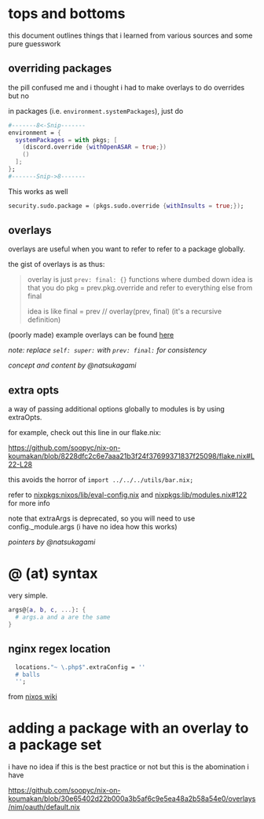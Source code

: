 # tops and bottoms
this document outlines things that i learned from various sources and some pure guesswork

## overriding packages
the pill confused me and i thought i had to make overlays to do overrides but no

in packages (i.e. `environment.systemPackages`), just do
```nix
#-------8<-Snip-------
environment = {
  systemPackages = with pkgs; [
    (discord.override {withOpenASAR = true;})
    ()
  ];
};
#-------Snip->8-------
```

This works as well
```nix
security.sudo.package = (pkgs.sudo.override {withInsults = true;});
```

## overlays
overlays are useful when you want to refer to refer to a package globally.

the gist of overlays is as thus:

> overlay is just `prev: final: {}` functions where dumbed down idea is
> that you do pkg = prev.pkg.override and refer to everything else from
> final
>
> idea is like final = prev // overlay(prev, final)
> (it's a recursive definition)

(poorly made) example overlays can be found [here](https://github.com/soopyc/nixos-config/blob/master/overlays/discord-canary.nix)

*note: replace `self: super:` with `prev: final:` for consistency*

*concept and content by \@natsukagami*

## extra opts
a way of passing additional options globally to modules is by using extraOpts.

<!-- find a way that we can still use this apart from in nixos config-->
for example, check out this line in our flake.nix:

https://github.com/soopyc/nix-on-koumakan/blob/8228dfc2c6e7aaa21b3f24f37699371837f25098/flake.nix#L22-L28

this avoids the horror of `import ../../../utils/bar.nix;`

refer to [nixpkgs:nixos/lib/eval-config.nix] and [nixpkgs:lib/modules.nix#122] for more info

note that extraArgs is deprecated, so you will need to use config._module.args (i have no idea
how this works)

*pointers by \@natsukagami*

# @ (at) syntax
very simple.

```nix
args@{a, b, c, ...}: {
  # args.a and a are the same
}
```

## nginx regex location
```nix
  locations."~ \.php$".extraConfig = ''
  # balls
  '';
```
from [nixos wiki](https://nixos.wiki/wiki/Nginx#LEMP_stack)

# adding a package with an overlay to a package set
i have no idea if this is the best practice or not but this is the abomination i have

https://github.com/soopyc/nix-on-koumakan/blob/30e65402d22b000a3b5af6c9e5ea48a2b58a54e0/overlays/nim/oauth/default.nix


<!--links-->
[nixpkgs:lib/modules.nix#122]: https://github.com/NixOS/nixpkgs/blob/6e68daefde56a7a8e6fe7c3ca9ceeb436294bb9f/lib/modules.nix#L122
[nixpkgs:nixos/lib/eval-config.nix]: https://github.com/NixOS/nixpkgs/blob/5054472759a3b0df8e18cfe4031a5eff92d4cdc3/nixos/lib/eval-config.nix
